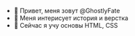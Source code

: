 - 👋 Привет, меня зовут @GhostlyFate
- 👀 Меня интерисует история и верстка
- 🌱 Сейчас я учу основы HTML, CSS
